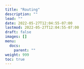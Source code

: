 ```yaml
---
title: "Routing"
description: ""
lead: ""
date: 2022-05-27T12:04:55-07:00
lastmod: 2022-05-27T12:04:55-07:00
draft: false
images: []
menu:
  docs:
    parent: ""
weight: 999
toc: true
---
```


